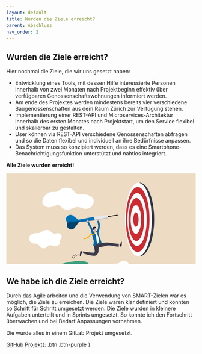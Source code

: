 ```yaml
---
layout: default
title: Wurden die Ziele erreicht?
parent: Abschluss
nav_order: 2
---
```


## Wurden die Ziele erreicht?

Hier nochmal die Ziele, die wir uns gesetzt haben:
- Entwicklung eines Tools, mit dessen Hilfe interessierte Personen innerhalb von zwei Monaten nach Projektbeginn effektiv über verfügbaren Genossenschaftswohnungen informiert werden.
- Am ende des Projektes werden mindestens bereits vier verschiedene Baugenossenschaften aus dem Raum Zürich zur Verfügung stehen.
- Implementierung einer REST-API und Microservices-Architektur innerhalb des ersten Monates nach Projektstart, um den Service flexibel und skalierbar zu gestalten.
- User können via REST-API verschiedene Genossenschaften abfragen und so die Daten flexibel und individuell an ihre Bedürfnisse anpassen.
- Das System muss so konzipiert werden, dass es eine Smartphone-Benachrichtigungsfunktion unterstützt und nahtlos integriert.

**Alle Ziele wurden erreicht!**

![Ziele](../img/ziele.jpg)

## We habe ich die Ziele erreicht?

Durch das Agile arbeiten und die Verwendung von SMART-Zielen war es möglich, die Ziele zu erreichen. Die Ziele waren klar definiert und konnten so Schritt für Schritt umgesetzt werden. Die Ziele wurden in kleinere Aufgaben unterteilt und in Sprints umgesetzt. So konnte ich den Fortschritt überwachen und bei Bedarf Anpassungen vornehmen.

Die wurde alles in einem GitLab Projekt umgesetzt. 

[GitHub Projekt](https://github.com/users/danyambuehl/projects/3){: .btn .btn-purple }
